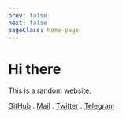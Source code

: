 ```yaml
---
prev: false
next: false
pageClass: home-page
---
```


# Hi there

This is a random website.


[GitHub](https://github.com/kermanx) .
[Mail](mailto:kermanx@qq.com) .
[Twitter](https://x.com/kermanx_) .
[Telegram](https://t.me/kerman_x)

